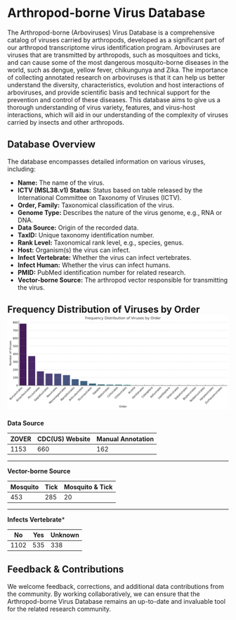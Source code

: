# Arthropod-borne Virus Database

The Arthropod-borne (Arboviruses) Virus Database is a comprehensive catalog of viruses carried by arthropods, developed as a significant part of our arthropod transcriptome virus identification program. Arboviruses are viruses that are transmitted by arthropods, such as mosquitoes and ticks, and can cause some of the most dangerous mosquito-borne diseases in the world, such as dengue, yellow fever, chikungunya and Zika. The importance of collecting annotated research on arboviruses is that it can help us better understand the diversity, characteristics, evolution and host interactions of arboviruses, and provide scientific basis and technical support for the prevention and control of these diseases. This database aims to give us a thorough understanding of virus variety, features, and virus-host interactions, which will aid in our understanding of the complexity of viruses carried by insects and other arthropods.

## Database Overview



The database encompasses detailed information on various viruses, including:

- **Name:** The name of the virus.
- **ICTV (MSL38.v1) Status:** Status based on table released by the International Committee on Taxonomy of Viruses (ICTV).
- **Order, Family:** Taxonomical classification of the virus.
- **Genome Type:** Describes the nature of the virus genome, e.g., RNA or DNA.
- **Data Source:** Origin of the recorded data.
- **TaxID:** Unique taxonomy identification number.
- **Rank Level:** Taxonomical rank level, e.g., species, genus.
- **Host:** Organism(s) the virus can infect.
- **Infect Vertebrate:** Whether the virus can infect vertebrates.
- **Infect Human:** Whether the virus can infect humans.
- **PMID:** PubMed identification number for related research.
- **Vector-borne Source:** The arthropod vector responsible for transmitting the virus.
  
  

## Frequency Distribution of Viruses by Order![0](./pic/Frequency%20_Order.png)





**Data Source**

| ZOVER | CDC(US) Website | Manual Annotation |
| ----- | --------------- | ----------------- |
| 1153  | 660             | 162               |

---

**Vector-borne Source**

| Mosquito | Tick | Mosquito & Tick |
| -------- | ---- | --------------- |
| 453      | 285  | 20              |

---

**Infects Vertebrate***

| No   | Yes | Unknown |
| ---- | --- | ------- |
| 1102 | 535 | 338     |





## Feedback & Contributions

We welcome feedback, corrections, and additional data contributions from the community. By working collaboratively, we can ensure that the Arthropod-borne Virus Database remains an up-to-date and invaluable tool for the related research community.
